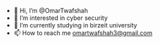 - 👋 Hi, I’m @OmarTwafshah
- 👀 I’m interested in cyber security
- 🌱 I’m currently studying in birzeit university
- 📫 How to reach me omartwafshah3@gmail.com

<!---
OmarTwafshah/OmarTwafshah is a ✨ special ✨ repository because its `README.md` (this file) appears on your GitHub profile.
You can click the Preview link to take a look at your changes.
--->
